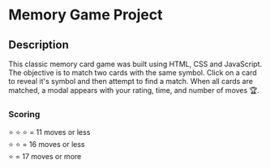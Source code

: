 # Memory Game Project

## Description

This classic memory card game was built using HTML, CSS and JavaScript. The objective is to match two cards with the same symbol. Click on a card to reveal it's symbol and then attempt to find a match. When all cards are matched, a modal appears with your rating, time, and number of moves 🏆.

### Scoring

⭐️ ⭐️ ⭐️ = 11 moves or less  
⭐️ ⭐️ = 16 moves or less  
⭐️ = 17 moves or more
